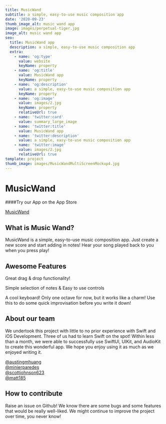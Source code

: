 ```yaml
---
title: MusicWand
subtitle: a simple, easy-to-use music composition app
date: '2020-09-23'
thumb_image_alt: music wand app
image: images/perpetual-tiger.jpg
image_alt: music wand app
seo:
  title: MusicWand app
  description: a simple, easy-to-use music composition app
  extra:
    - name: 'og:type'
      value: website
      keyName: property
    - name: 'og:title'
      value: MusicWand app
      keyName: property
    - name: 'og:description'
      value: a simple, easy-to-use music composition app
      keyName: property
    - name: 'og:image'
      value: images/2.jpg
      keyName: property
      relativeUrl: true
    - name: 'twitter:card'
      value: summary_large_image
    - name: 'twitter:title'
      value: MusicWand app
    - name: 'twitter:description'
      value: a simple, easy-to-use music composition app
    - name: 'twitter:image'
      value: images/2.jpg
      relativeUrl: true
template: project
thumb_image: images/MusicWandMultiScreenMockup4.jpg
---
```


# MusicWand

####Try our App on the App Store

[MusicWand](https://apps.apple.com/jp/app/musicwandapp/id1531619542?l=en)


## What is Music Wand?
MusicWand is a simple, easy-to-use music composition app. Just create a new score and start adding in notes! Hear your song played back to you when you press play!

## Awesome Features
Great drag & drop functionality!

Simple selection of notes & Easy to use controls


A cool keyboard! Only one octave for now, but it works like a charm! Use this to do some quick improvisation before you write it down!

## About our team

We undertook this project with little to no prior experience with Swift and iOS Development. Three of us had to learn Swift on the spot! Within less than a month, we were able to successfully use SwiftUI, UIKit, and AudioKit to create this wonderful app. We hope you enjoy using it as much as we enjoyed writing it. 

[@austingmhuang](https://github.com/austingmhuang) \
[@minierparedes](http://github.com/minierparedes/) \
[@scottjohnson623](https://github.com/scottjohnson623) \
[@matt185](https://github.com/matt185)

## How to contribute

Raise an issue on Github! We know there are some bugs and some features that would be really well-liked. We might continue to improve the project over time, you never know!
